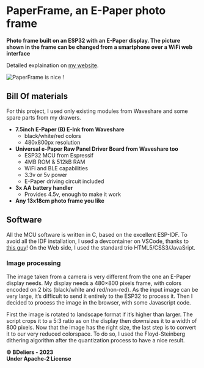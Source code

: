 PaperFrame, an E-Paper photo frame
==================================

**Photo frame built on an ESP32 with an E-Paper display. The picture shown in the frame can be changed from a smartphone over a WiFi web interface**

Detailed explaination on [my website](https://www.bdeliers.com/e-paper-photo-frame/).

![PaperFrame is nice !](https://www.bdeliers.com/wp-content/uploads/2023/12/IMG_20231231_134519.jpg)

## Bill Of materials

For this project, I used only existing modules from Waveshare and some spare parts from my drawers.

- **7.5inch E-Paper (B) E-Ink from Waveshare**
    - black/white/red colors
    - 480x800px resolution
- **Universal e-Paper Raw Panel Driver Board from Waveshare too**
    - ESP32 MCU from Espressif
    - 4MB ROM & 512kB RAM
    - WiFi and BLE capabilities
    - 3.3v or 5v power
    - E-Paper driving circuit included
- **3x AA battery handler**
    - Provides 4.5v, enough to make it work
- **Any 13x18cm photo frame you like**

## Software

All the MCU software is written in C, based on the excellent ESP-IDF. To avoid all the IDF installation, I used a devcontainer on VSCode, thanks to [this guy](https://gist.github.com/bwrrp/dc2fe8926dfe8860da21cb87ba91aeaa)! On the Web side, I used the standard trio HTML5/CSS3/JavaSript.

### Image processing

The image taken from a camera is very different from the one an E-Paper display needs. My display needs a 480×800 pixels frame, with colors encoded on 2 bits (black/white and red/non-red). As the input image can be very large, it’s difficult to send it entirely to the ESP32 to process it. Then I decided to process the image in the browser, with some Javascript code.

First the image is rotated to landscape format if it’s higher than larger. The script crops it to a 5:3 ratio as on the display then downsizes it to a width of 800 pixels. Now that the image has the right size, the last step is to convert it to our very reduced colorspace. To do so, I used the Floyd-Steinberg dithering algorithm after the quantization process to have a nice result.

**&copy; BDeliers - 2023** \
**Under Apache-2 License**